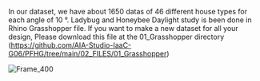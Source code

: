 In our dataset, we have about 1650 datas of 46 different house types for each angle of 10 °. Ladybug and Honeybee Daylight study is been done in Rhino Grasshopper file. 
If you want to make a new dataset for all your design, Please download this file at the 01_Grasshopper directory (https://github.com/AIA-Studio-IaaC-G06/PFHG/tree/main/02_FILES/01_Grasshopper)

![Frame_400](https://user-images.githubusercontent.com/72232021/122155766-f5757100-ce67-11eb-9c4d-939c609d6bdb.png)


